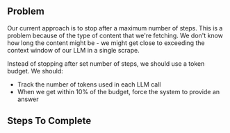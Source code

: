 ## Problem

Our current approach is to stop after a maximum number of steps. This is a problem because of the type of content that we're fetching. We don't know how long the content might be - we might get close to exceeding the context window of our LLM in a single scrape.

Instead of stopping after set number of steps, we should use a token budget. We should:

- Track the number of tokens used in each LLM call
- When we get within 10% of the budget, force the system to provide an answer

## Steps To Complete
